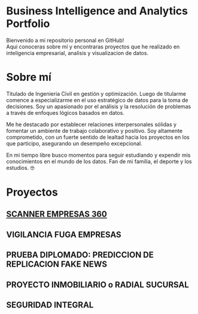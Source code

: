 # Business Intelligence and Analytics Portfolio

Bienvenido a mi repositorio personal en GitHub! <br> Aqui conoceras sobre mí y encontraras proyectos que he realizado en inteligencia empresarial, analisis y visualizacion de datos.

# Sobre mí

Titulado de Ingenieria Civil en gestión y optimización. Luego de titularme comence a especializarme en el uso estratégico de datos para la toma de decisiones. Soy un apasionado por el análisis y la resolución de problemas a través de enfoques lógicos basados en datos.

Me he destacado por establecer relaciones interpersonales sólidas y fomentar un ambiente de trabajo colaborativo y positivo. Soy altamente comprometido, con un fuerte sentido de lealtad hacia los proyectos en los que participo, asegurando un desempeño excepcional.

En mi tiempo libre busco momentos para seguir estudiando y expendir mis conocimientos en el mundo de los datos. Fan de mi familia, el deporte y los estudios. :nerd_face: 

# Proyectos

## [SCANNER EMPRESAS 360](https://github.com/WilliamDerby/Dashboard-Scanner360/blob/main/README.md)
## VIGILANCIA FUGA EMPRESAS
## PRUEBA DIPLOMADO: PREDICCION DE REPLICACION FAKE NEWS
## PROYECTO INMOBILIARIO o RADIAL SUCURSAL
## SEGURIDAD INTEGRAL



